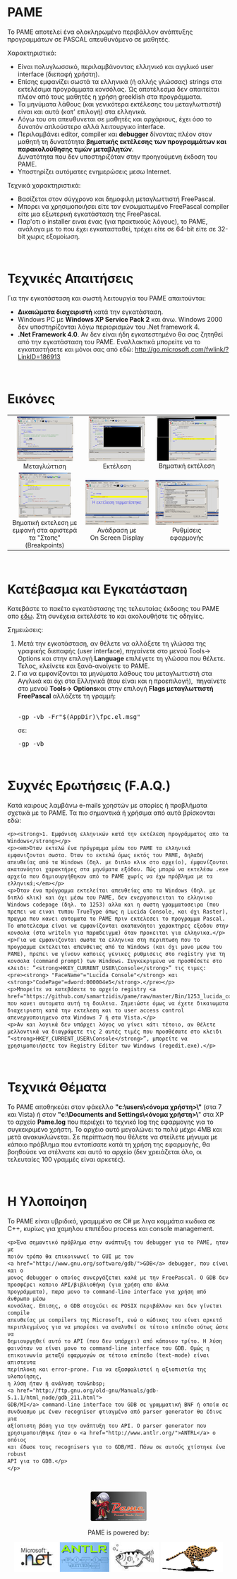 <h1>PAME</h1>
<p>
  <p>To PAME αποτελεί ένα ολοκληρωμένο περιβάλλον ανάπτυξης προγραμμάτων σε PASCAL απευθυνόμενο σε μαθητές. </p>	
  <p>Χαρακτηριστικά: </p> 
  <ul>
    <li>Είναι πολυγλωσσικό, περιλαμβάνοντας ελληνικό και αγγλικό user interface 
    (διεπαφή χρήστη). </li>
    <li>Επίσης εμφανίζει σωστά τα ελληνικά (ή αλλής γλώσσας) strings στα 
    εκτελέσιμα προγράμματα κονσόλας. Ώς αποτέλεσμα δεν απαιτείται πλέον από 
    τους μαθητές η χρήση greeklish στα προγράμματα.</li>
    <li>Τα μηνύματα λάθους (και γενικότερα εκτέλεσης του μεταγλωττιστή) 
    είναι και αυτά (κατ&#39; επιλογή) στα ελληνικά.</li>
    <li>Λόγω του οτι απευθυνεται σε μαθητές και αρχάριους, έχει όσο το 
    δυνατόν απλούστερο αλλά λειτουργικο interface.</li>
    <li>Περιλαμβάνει editor, compiler και <strong>debugger</strong>  δίνοντας πλέον στον μαθητή τη δυνατότητα
    <strong>βηματικής εκτέλεσης των προγραμμάτων 
    και παρακολούθησης τιμών μεταβλητών</strong>. <br />
    Δυνατότητα που δεν 
    υποστηριζόταν στην προηγούμενη έκδοση του PAME.</li>
    <li>Υποστηρίζει αυτόματες ενημερώσεις μεσω Internet.</li>
  </ul>
  <p>Τεχνικά χαρακτηριστικά:</p>
  <ul>
    <li>Βασίζεται στον σύγχρονο και δημοφιλη μεταγλωττιστή FreePascal.</li>
    <li>Μπορει να χρησιμοποιήσει είτε τον ενσωματωμένο FreePascal compiler 
    είτε μια εξωτερική εγκατάσταση της FreePascal.</li>
    <li>Παρ&#39;οτι ο installer ειναι ένας (για πρακτικούς λόγους), το PAME, 
    ανάλογα με το που έχει εγκατασταθεί, τρέχει είτε σε 64-bit είτε σε 
    32-bit χωρις εξομοίωση.</li>
  </ul>
</p>
<br/>

<h1>Τεχνικές Απαιτήσεις</h1>
<p>
  <p>Για την εγκατάσταση και σωστή λειτουργία του PAME απαιτούνται:</p>
  <ul>
    <li><strong>Δικαιώματα διαχειριστή</strong> κατά την εγκατάσταση.</li>
    <li>Windows PC με <strong>Windows XP Service Pack 2</strong> και άνω. Windows 2000 δεν υποστηρίζονται λόγω περιορισμών του .Net framework 4.</li>
    <li><strong>.Net Framework 4.0</strong>. Αν δεν είναι ήδη εγκατεστημένο θα σας ζητηθεί 
    από την εγκατάσταση του PAME. Εναλλακτικά μπορείτε να το εγκαταστήσετε 
    και μόνοι σας από εδώ:
    <a href="http://go.microsoft.com/fwlink/?LinkID=186913">
    http://go.microsoft.com/fwlink/?LinkID=186913</a> </li>
  </ul>
</p>
<br/>

<h1>Εικόνες</h1>
<p>
  <table cellpadding="10">
    <tbody class="auto-style3">
    <tr>
      <td align="center"><a href="images/1.png">
      <img alt="" height="102" src="images/1_tn.png" width="128" /></a><br />
      Μεταγλώττιση</td>
      <td align="center"><a href="images/2.png">
      <img alt="" height="102" src="images/2_tn.png" width="128" /></a><br />
      Εκτέλεση</td>
      <td align="center"><a href="images/3.png"><img alt="" height="101" src="images/3_tn.png" width="135" /></a><br />
      Βηματική εκτέλεση</td>
      <td align="center">
      &nbsp;</td>
    </tr>
    <tr>			
      <td align="center">
  <a href="images/4.png">
  <img alt="" height="103" src="images/4_tn.png" width="119" /></a><br />
      Βηματική εκτελεση με
      <br />
      εμφανή στα αριστερά <br />
      τα
      &quot;Στοπς&quot; (Breakpoints)</td>
      <td align="center">
      <a href="images/6.png"><img alt="" height="103" src="images/6_tn.png" width="157" /></a><br />
      Ανάδραση με<br />
      On Screen Display</td>
      <td align="center">
  <a href="images/7.png">
  <img alt="" height="103" src="images/7_tn.png" width="156" /></a><br />
      Ρυθμίσεις<br />
      εφαρμογής</td>
      <td>&nbsp;</td>
    </tr>
    </tbody>
  </table>
</p>
<br/>

<h1>Κατέβασμα και Εγκατάσταση</h1>
<p>
  <p>Κατεβάστε το πακέτο εγκατάστασης της τελευταίας έκδοσης του PAME απο <a href="https://github.com/samartzidis/pame/raw/master/Bin/Setup.msi">εδω</a>. 
  Στη συνέχεια εκτελέστε το και ακολουθήστε τις οδηγίες.</p>
  <p>Σημειώσεις:</p>
  <ol>
    <li>Μετά την εγκατάσταση, αν θέλετε να αλλάξετε τη γλώσσα της γραφικής διεπαφής (user interface), πηγαίνετε στο μενού
    Tools<span>&rarr;</span> Options και στην επιλογή <strong>Language</strong> επιλέγετε τη γλώσσα που θέλετε. Τελος, κλείνετε και ξανά-ανοίγετε τo PAME.
    </li>
    <li>Για να εμφανίζονται τα μηνύματα λάθους του μεταγλωττιστή στα Αγγλικά 
    και όχι στα Ελληνικά (που είναι και η προεπιλογή),&nbsp; πηγαίνετε στο μενού <strong>Tools<span>&rarr;</span> Options</strong>και στην επιλογή
    <strong>Flags μεταγλωττιστή FreePascal</strong> αλλάζετε τη γραμμή:<br /><br/>
    <pre>-gp -vb -Fr&quot;$(AppDir)\fpc.el.msg&quot;</pre>
    σε:<br />
    <pre>-gp -vb</pre></li>
  </ol>
</p>
<br/>

<h1>Συχνές Ερωτήσεις (F.A.Q.)</h1>
<p>
    <p>Κατά καιρους λαμβάνω e-mails χρηστών με απορίες ή προβλήματα σχετικά με 
    το PAME. Τα πιο σημαντικά ή χρήσιμα από αυτά βρίσκονται εδώ:</p>

    <p><strong>1. Εμφάνιση ελληνικών κατά την εκτέλεση προγράμματος απο τα Windows</strong></p>
    <p><em>Όταν εκτελώ ένα πρόγραμμα μέσω του PAME τα ελληνικά εμφανιζονται σωστα. Όταν το εκτελώ όμως εκτός του PAME, δηλαδή απευθείας από τα Windows (δηλ. με διπλο κλικ στο αρχείο), έμφανίζονται ακατανόητοι χαρακτήρες στα μηνύματα εξόδου. Πώς μπορώ να εκτελέσω .exe αρχεία που δημιουργήθηκαν από το PAME χωρίς να έχω πρόβλημα με τα ελληνικά;</em></p>
    <p>Όταν ένα πρόγραμμα εκτελείται απευθείας απο τα Windows (δηλ. με διπλό κλικ) και όχι μέσω του PAME, δεν ενεργοποιειται το ελληνικο Windows codepage (δηλ. το 1253) αλλα και η σωστη γραμματοσειρα (που πρεπει να ειναι τυπου TrueType όπως η Lucida Console, και όχι Raster), πραγμα που κανει αυτοματα το PAME πριν εκτελεσει το προγραμμα Pascal. Το αποτελεσμα είναι να εμφανίζονται ακατανόητοι χαρακτηρες εξοδου στην κονσολα (στα writeln για παραδειγμα) όταν προκειται για ελληνικα.</p>
    <p>Για να εμφανιζονται σωστα τα ελληνικα στη περιπτωση που το προγραμμα εκτελειται απευθειας από τα Windows (και όχι μονο μεσω του PAME), πρεπει να γίνουν καποιες γενικες ρυθμισεις στο registry για τη κονσολα (command prompt) των Windows. Συγκεκριμενα να προσθέσετε στο κλειδι: ”<strong>HKEY_CURRENT_USER\Console</strong>” τις τιμες: 
    <pre><strong> "FaceName"="Lucida Console"</strong> και <strong>"CodePage"=dword:000004e5</strong>.</pre></p>
    <p>Μπορείτε να κατεβάσετε το αρχείο registry <a href="https://github.com/samartzidis/pame/raw/master/Bin/1253_lucida_console.zip">1253_lucida_console.zip</a> που κανει αυτοματα αυτή τη δουλεια. Σημειώστε όμως να έχετε δικαιωματα διαχειριστη κατά την εκτελεση και το user access control απενεργοποιημενο στα Windows 7 ή στα Vista.</p>
    <p>Αν και λογικά δεν υπάρχει λόγος να γίνει κάτι τέτοιο, αν θέλετε μελλοντικά να διαγράψετε τις 2 αυτές τιμές που προσθέσατε στο κλειδι ”<strong>HKEY_CURRENT_USER\Console</strong>”, μπορείτε να χρησιμοποιήσετε τον Registry Editor των Windows (regedit.exe).</p>
</p>
<br/>

<h1>Τεχνικά Θέματα</h1>
<p>
    <p>Το PAME αποθηκεύει στον φάκελλο <strong>&quot;c:\users\&lt;όνομα χρήστη&gt;\&quot;</strong> 
    (στα 7 και Vista) ή στον <strong>&quot;c:\Documents and Settings\&lt;όνομα χρήστη&gt;\</strong>&quot; 
    στα XP το αρχείο <strong>Pame.log</strong> που περιέχει το τεχνικό log της 
    εφαρμογης για το συγκεκριμένο χρήστη. Το αρχέιο αυτό μεγαλώνει το πολύ μέχρι 
    4MB και μετά ανακυκλώνεται. Σε περίπτωση που θέλετε να στείλετε μήνυμα με 
    κάποιο πρόβλημα που εντοπίσατε κατά τη χρήση της εφαρμογής, θα βοηθούσε να 
    στέλνατε και αυτό το αρχείο (δεν χρειάζεται όλο, οι τελευταίες 100 γραμμές 
    είναι αρκετές).</p>
</p>
<br/>

<h1>Η Υλοποίηση</h1>
<p>
    <p>Το PAME είναι υβριδικό, γραμμμένο σε C# με λιγα 
    κομμάτια κωδικα σε C++, κυρίως για χαμηλου επιπέδου process και console 
    management. </p>
    
    <p>Ένα σημαντικό πρόβλημα στην ανάπτυξη του debugger για το PAME, ηταν με 
    ποιόν τρόπο θα επικοινωνεί το GUI με τον
    <a href="http://www.gnu.org/software/gdb/">GDB</a> debugger, που είναι και ο 
    μονος debugger ο οποίος συνεργάζεται καλά με την FreePascal. O GDB δεν προσφέρει καποιο API/βιβλιοθήκη (για χρήση απο άλλα 
    προγράμματα), παρα μονο το command-line interface για χρήση από άνθρωπο μέσω 
    κονσόλας. Επισης, ο GDB στοχεύει σε POSIX περιβάλλον και δεν γίνεται compile 
    απευθείας με compilers της Microsoft, ενώ ο κώδικας του είναι αρκετά 
    περιπλεγμένος για να μπορέσει να αναλυθεί σε τέτοιο επίπεδο ούτως ώστε να 
    δημιουργηθεί αυτό το API (που δεν υπάρχει) από κάποιον τρίτο. Η λύση φαινόταν να είναι μονο το command-line interface του GDB. Ομώς η 
    επικοινωνία μεταξύ εφαρμογών σε τέτοιο επίπεδο (text-mode) είναι απιστευτα 
    περίπλοκη και error-prone. Για να εξασφαλιστεί η αξιοπιστία της υλοποίησης, 
    η λύση ήταν ή ανάλυση του&nbsp;
    <a href="http://ftp.gnu.org/old-gnu/Manuals/gdb-5.1.1/html_node/gdb_211.html">
    GDB/MI</a> command-line interface του GDB σε γραμματική BNF ή οποία σε 
    συνδυασμο με έναν recogniser φτιαγμένο από parser generator θα έδινε μια 
    αξίοπιστη βάση για την ανάπτυξη του API. O parser generator που 
    χρησιμοποιήθηκε ήταν ο <a href="http://www.antlr.org/">ANTRL</a> ο οπόιος 
    και έδωσε τους recognisers για το GDB/MI. Πάνω σε αυτούς χτίστηκε ένα robust 
    API για το GDB.</p>
    </p>
<br/>

<p align="center">
<img alt="" src="images/logo2.png"/>
</p>
<p align="center">
PAME is powered by:</p>
<p align="center">
<a href="http://www.microsoft.com/net/"><img alt="" height="67" src="images/dotnet.jpg"/></a>
<a href="http://www.antlr.org/">
<img alt="" height="67" src="images/antlr.gif"/></a>
<a href="http://www.gnu.org/software/gdb/">
<img alt="" height="67" src="images/gdb.jpg"/></a>
<a href="http://www.freepascal.org/">
<img alt="" height="67" src="images/freepascal.gif"/></a></p>	
